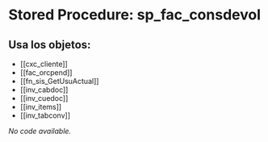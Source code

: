 # Stored Procedure: sp_fac_consdevol

## Usa los objetos:
- [[cxc_cliente]]
- [[fac_orcpend]]
- [[fn_sis_GetUsuActual]]
- [[inv_cabdoc]]
- [[inv_cuedoc]]
- [[inv_items]]
- [[inv_tabconv]]

*No code available.*
